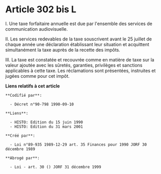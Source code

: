 # Article 302 bis L

I. Une taxe forfaitaire annuelle est due par l'ensemble des services de communication audiovisuelle.

II. Les services redevables de la taxe souscrivent avant le 25 juillet de chaque année une déclaration établissant leur
situation et acquittent simultanément la taxe auprès de la recette des impôts.

III. La taxe est constatée et recouvrée comme en matière de taxe sur la valeur ajoutée avec les sûretés, garanties,
privilèges et sanctions applicables à cette taxe. Les réclamations sont présentées, instruites et jugées comme pour cet
impôt.

**Liens relatifs à cet article**

	**Codifié par**:

	  - Décret n°90-798 1990-09-10

	**Liens**:

	  - HISTO: Edition du 15 juin 1990
	  - HISTO: Edition du 31 mars 2001

	**Créé par**:

	  - Loi n°89-935 1989-12-29 art. 35 Finances pour 1990 JORF 30 décembre 1989

	**Abrogé par**:

	  - Loi - art. 30 () JORF 31 décembre 1999
